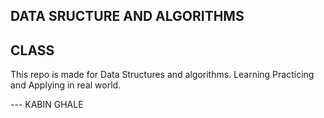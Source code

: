 ## DATA SRUCTURE AND ALGORITHMS

## CLASS

This repo is made for Data Structures and algorithms.
Learning
Practicing
and Applying in real world.



--- KABIN GHALE